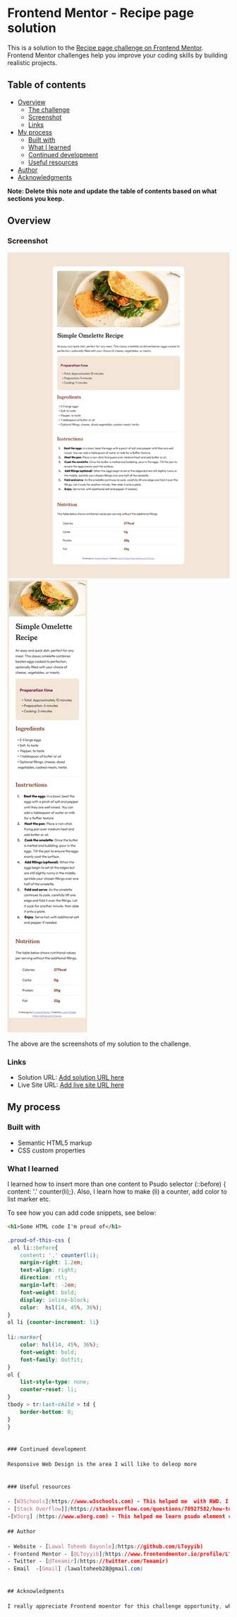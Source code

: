 # Frontend Mentor - Recipe page solution

This is a solution to the [Recipe page challenge on Frontend Mentor](https://www.frontendmentor.io/challenges/recipe-page-KiTsR8QQKm). Frontend Mentor challenges help you improve your coding skills by building realistic projects. 

## Table of contents

- [Overview](#overview)
  - [The challenge](#the-challenge)
  - [Screenshot](#screenshot)
  - [Links](#links)
- [My process](#my-process)
  - [Built with](#built-with)
  - [What I learned](#what-i-learned)
  - [Continued development](#continued-development)
  - [Useful resources](#useful-resources)
- [Author](#author)
- [Acknowledgments](#acknowledgments)

**Note: Delete this note and update the table of contents based on what sections you keep.**

## Overview

### Screenshot

![Desktop Screenshot](LToyyib_Screenshot_Desktop.png)
![Mobile Screenshot](LToyyib_Screenshot_Mobile.png)

The above are the screenshots of my solution to the challenge.

### Links

- Solution URL: [Add solution URL here](https://your-solution-url.com)
- Live Site URL: [Add live site URL here](https://your-live-site-url.com)

## My process

### Built with

- Semantic HTML5 markup
- CSS custom properties


### What I learned

I learned how to insert more than one content to Psudo selector (::before) { content: '.' counter(li);}.
Also, I learn how to make (li) a counter, add color to list marker etc.


To see how you can add code snippets, see below:

```html
<h1>Some HTML code I'm proud of</h1>
```
```css
.proud-of-this-css {
  ol li::before{
    content: '.' counter(li);
    margin-right: 1.2em;
    text-align: right;
    direction: rtl;
    margin-left: -2em;
    font-weight: bold;
    display: inline-block;
    color:  hsl(14, 45%, 36%);
}
ol li {counter-increment: li}

li::marker{
    color: hsl(14, 45%, 36%);
    font-weight: bold;
    font-family: Outfit;
}
ol {
    list-style-type: none;
    counter-reset: li;
}
tbody > tr:last-child > td {
    border-bottom: 0;
}
}


### Continued development

Responsive Web Design is the area I will like to deleop more


### Useful resources

- [W3Schools](https://www.w3schools.com) - This helped me  with RWD. I really liked this pattern and will use it going forward.
- [Stack Overflow]](https://stackoverflow.com/questions/70927582/how-to-make-and-well-position-html-custom-list-marker) - This is an amazing article which helped me finally understand how to insert more than one content to Psudo selector (::before) { content: '.' counter(li);}.. I'd recommend it to anyone still learning this concept.
-[W3org] (https://www.w3org.com) - This helped me learn psudo element content.

## Author

- Website - [Lawal Toheeb Bayonle](https://github.com/LToyyib)
- Frontend Mentor - [@LToyyib](https://www.frontendmentor.io/profile/LToyyib)
- Twitter - [@Teeamir](https://twitter.com/Teeamir)
- Email  -[Gmail] (lawaltoheeb28@gmail.com)


## Acknowledgments

I really appreciate Frontend moentor for this challenge opportunity, which has helped to learn, unlearn, relearned and learning Web development.

